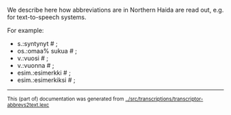 


We describe here how abbreviations are in Northern Haida are read out, e.g.
for text-to-speech systems.

For example:

 * s.:syntynyt # ;  
 * os.:omaa% sukua # ;  
 * v.:vuosi # ;  
 * v.:vuonna # ;  
 * esim.:esimerkki # ; 
 * esim.:esimerkiksi # ; 


* * *
<small>This (part of) documentation was generated from [../src/transcriptions/transcriptor-abbrevs2text.lexc](http://github.com/giellalt/lang-hdn/blob/main/../src/transcriptions/transcriptor-abbrevs2text.lexc)</small>